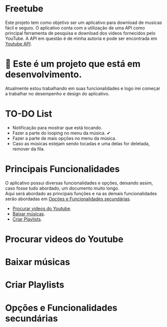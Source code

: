 # Freetube

Este projeto tem como objetivo ser um aplicativo para download de musicas fácil e seguro. O aplicativo conta com a utilização de uma API como principal ferramenta de pesquisa e download dos videos fornecidos pelo YouTube. A API em questão é de minha autoria e pode ser encontrada em <a href="https://github.com/dudrt/Youtube_API">Youtube API</a>.

# 🔧 Este é um projeto que está em desenvolvimento. 
Atualmente estou trabalhando em suas funcionalidades e logo irei começar a trabalhar no desempenho e design do aplicativo.

# TO-DO List

- Notificação para mostrar que está tocando.
- Fazer a parte do looping no menu da música. ✔
- Fazer a parte de mais opções no menu da música.
- Caso as músicas estejam sendo tocadas e uma delas for deletada, remover da fila.


# Principais Funcionalidades

O aplicativo possui diversas funcionalidades e opções, deixando assim, caso fosse tudo abordado, um documento muito longo.<br>Aqui será abordado as principais funções e na as demais funcionalidades serão abordadas em <a href="#opções-e-funcionalidades-secundárias">Opções e Funcionalidades secundárias</a>.<br>

- <a href='procurar-videos-do-youtube'>Procurar videos do Youtube</a>.
- <a href='baixar-musicas'>Baixar músicas</a>.
- <a href='criar-playlist'>Criar Playlists</a>.




# Procurar videos do Youtube

# Baixar músicas

# Criar Playlists


# Opções e Funcionalidades secundárias

